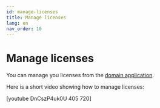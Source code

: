```yaml
---
id: manage-licenses
title: Manage licenses
lang: en
nav_order: 10
---
```


# Manage licenses

You can manage you licenses from the [domain application](../web/applications/domain.md#licenses).

Here is a short video showing how to manage licenses:

[youtube DnCszP4uk0U 405 720]